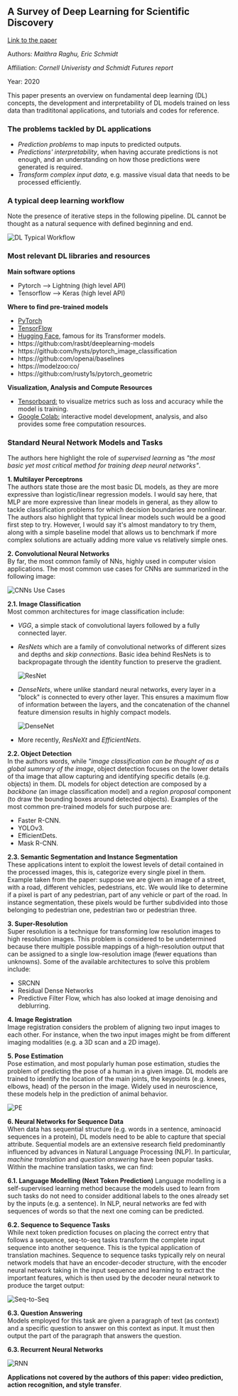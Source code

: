 ## A Survey of Deep Learning for Scientific Discovery

[Link to the paper](https://arxiv.org/abs/2003.11755)

Authors: *Maithra Raghu, Eric Schmidt*

Affiliation: *Cornell Univeristy and Schmidt Futures report*

Year: 2020

This paper presents an overview on fundamental deep learning (DL) concepts, the development and interpretability of DL models trained on less data than tradititonal applications, and tutorials and codes for reference.

### The problems tackled by DL applications
* *Prediction problems* to map inputs to predicted outputs.
* *Predictions' interpretability*, when having accurate predictions is not enough, and an understanding on how those predictions were generated is required.
* *Transform complex input data*, e.g. massive visual data that needs to be processed efficiently.

### A typical deep learning workflow
Note the presence of iterative steps in the following pipeline. DL cannot be thought as a natural sequence with defined beginning and end.

![DL Typical Workflow](dl_workflow.PNG)

### Most relevant DL libraries and resources

**Main software options**

* Pytorch --> Lightning (high level API)
* Tensorflow --> Keras (high level API)
  
**Where to find pre-trained models**

* [PyTorch](https://pytorch:org/docs/stable/torchvision/models:html)
* [TensorFlow](https://github:com/tensorflow/models)
* [Hugging Face](https://github:com/huggingface), famous for its Transformer models.
* https://github:com/rasbt/deeplearning-models
* https://github:com/hysts/pytorch_image_classification
* https://github:com/openai/baselines
* https://modelzoo:co/
* https://github:com/rusty1s/pytorch_geometric

**Visualization, Analysis and Compute Resources**

* [Tensorboard:](https://www:tensorflow:org/tensorboard) to visualize metrics such as loss and accuracy while the model is training.
* [Google Colab:](https://colab:research:google:com/notebooks/welcome:ipynb) interactive model development, analysis, and also provides some free computation resources.

### Standard Neural Network Models and Tasks

The authors here highlight the role of *supervised learning* as *"the most basic yet most critical method for training deep neural networks"*.

**1. Multilayer Perceptrons**  
The authors state those are the most basic DL models, as they are more expressive than logistic/linear regression models. I would say here, that MLP are more expressive than linear models in general, as they allow to tackle classification problems for which decision boundaries are nonlinear. The authors also highlight that typical linear models such would be a good first step to try. However, I would say it's almost mandatory to try them, along with a simple baseline model that allows us to benchmark if more complex solutions are actually adding more value vs relatively simple ones.

**2. Convolutional Neural Networks**  
By far, the most common family of NNs, highly used in computer vision applications. The most common use cases for CNNs are summarized in the following image:

![CNNs Use Cases](CNNs_applications.PNG)

**2.1. Image Classification**  
Most common architectures for image classification include: 
* *VGG*, a simple stack of convolutional layers followed by a fully connected layer.
* *ResNets* which are a family of convolutional networks of different sizes and depths and *skip connections*. Basic idea behind ResNets is to backpropagate through the identity function to preserve the gradient.

    ![ResNet](ResNet.PNG)

* *DenseNets*, where unlike standard neural networks, every layer in a "block" is connected to every other layer. This ensures a maximum flow of information between the layers, and the concatenation of the channel feature dimension results in highly compact models.
  
    ![DenseNet](DenseNet.PNG)

* More recently, *ResNeXt* and *EfficientNets*.

**2.2. Object Detection**  
In the authors words, while *"image classification can be thought of as a global summary of the image*, object detection focuses on the lower details of tha image that allow capturing and identifying specific details (e.g. objects) in them. DL models for object detection are composed by a *backbone* (an image classification model) and a *region proposal* component (to draw the bounding boxes around detected objects). Examples of the most common pre-trained models for such purpose are:

* Faster R-CNN.
* YOLOv3.
* EfficientDets.
* Mask R-CNN.

**2.3. Semantic Segmentation and Instance Segmentation**  
These applications intent to exploit the lowest levels of detail contained in the processed images, this is, categorize every single pixel in them. Example taken from the paper: suppose we are given an image of a street, with a road, different vehicles, pedestrians, etc. We would like to determine if a pixel is part of any pedestrian, part of any vehicle or part of the road. In instance segmentation, these pixels would be further subdivided into those belonging to pedestrian one, pedestrian two or pedestrian three.

**3. Super-Resolution**  
Super resolution is a technique for transforming low resolution images to high resolution images. This problem is considered to be undetermined because there multiple possible mappings of a high-resolution output that can be assigned to a single low-resolution image (fewer equations than unknowns). Some of the available architectures to solve this problem include:

* SRCNN
* Residual Dense Networks
* Predictive Filter Flow, which has also looked at image denoising and deblurring.
  
**4. Image Registration**  
Image registration considers the problem of aligning two input images to each other. For instance, when the two input images might be from different imaging modalities (e.g. a 3D scan and a
2D image).

**5. Pose Estimation**  
Pose estimation, and most popularly human pose estimation, studies the problem of predicting the pose of a human in a given image. DL models are trained to identify the location of the main joints, the keypoints (e.g. knees, elbows, head) of the person in the image. Widely used in neuroscience, these models help in the prediction of animal behavior. 

![PE](PoseEstimation.PNG)



**6. Neural Networks for Sequence Data**  
When data has sequential structure (e.g. words in a sentence, aminoacid sequences in a protein), DL models need to be able to capture that special attribute. Sequential models are an extensive research field predominantly influenced by advances in Natural Language Processing (NLP). In particular, *machine translation* and *question answering* have been popular tasks. Within the machine translation tasks, we can find:

**6.1. Language Modelling (Next Token Prediction)**
Language modelling is a self-supervised learning method because the models used to learn from such tasks do not need to consider additional labels to the ones already set by the inputs (e.g. a sentence). In NLP, neural networks are fed with sequences of words so that the next one coming can be predicted.

**6.2. Sequence to Sequence Tasks**  
While next token prediction focuses on placing the correct entry that follows a sequence, seq-to-seq tasks transform the complete input sequence into another sequence. This is the typical application of translation machines. Sequence to sequence tasks typically rely on neural network models that have an encoder-decoder structure, with the encoder neural network
taking in the input sequence and learning to extract the important features, which is then used by the decoder neural network to produce the target output:

![Seq-to-Seq](Seq-to-Seq.PNG)

**6.3. Question Answering**  
Models employed for this task are given a paragraph of text (as context) and a specific question to answer on this context as input. It must then output the part of the paragraph that answers the question.

**6.3. Recurrent Neural Networks**  

![RNN](RNN.PNG)










**Applications not covered by the authors of this paper: video prediction, action recognition, and style transfer**.
